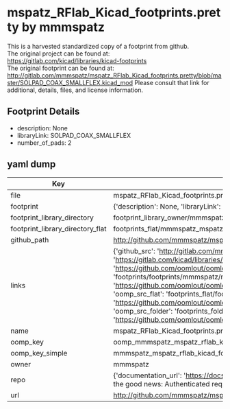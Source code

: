 # mspatz_RFlab_Kicad_footprints.pretty by mmmspatz  
This is a harvested standardized copy of a footprint from github.  
The original project can be found at:  
https://gitlab.com/kicad/libraries/kicad-footprints  
The original footprint can be found at:
http://gitlab.com/mmmspatz/mspatz_RFlab_Kicad_footprints.pretty/blob/master/SOLPAD_COAX_SMALLFLEX.kicad_mod
Please consult that link for additional, details, files, and license information.  
## Footprint Details
* description: None  
* libraryLink: SOLPAD_COAX_SMALLFLEX  
* number_of_pads: 2  
## yaml dump  
| Key | Value |  
| --- | --- |  
| file | mspatz_RFlab_Kicad_footprints.pretty/SOLPAD_COAX_SMALLFLEX.kicad_mod |  
| footprint | {'description': None, 'libraryLink': 'SOLPAD_COAX_SMALLFLEX', 'number_of_pads': 2} |  
| footprint_library_directory | footprint_library_owner/mmmspatz_mspatz_RFlab_Kicad_footprints.pretty |  
| footprint_library_directory_flat | footprints_flat/mmmspatz_mspatz_rflab_kicad_footprints_solpad_coax_smallflex/working |  
| github_path | http://github.com/mmmspatz/mspatz_RFlab_Kicad_footprints.pretty/blob/master/SOLPAD_COAX_SMALLFLEX.kicad_mod |  
| links | {'github_src': 'http://gitlab.com/mmmspatz/mspatz_RFlab_Kicad_footprints.pretty/blob/master/SOLPAD_COAX_SMALLFLEX.kicad_mod', 'github_src_repo': 'https://gitlab.com/kicad/libraries/kicad-footprints', 'oomp_bot': 'footprints/mmmspatz_mspatz_rflab_kicad_footprints_solpad_coax_smallflex/working', 'oomp_bot_github': 'https://github.com/oomlout/oomlout_oomp_footprint_bot/tree/main/footprints/mmmspatz_mspatz_rflab_kicad_footprints_solpad_coax_smallflex/working', 'oomp_doc': 'footprints/footprints/mmmspatz/mspatz_RFlab_Kicad_footprints/SOLPAD_COAX_SMALLFLEX/working/', 'oomp_doc_github': 'https://github.com/oomlout/oomlout_oomp_footprint_doc/tree/main/footprints/footprints/mmmspatz/mspatz_RFlab_Kicad_footprints/SOLPAD_COAX_SMALLFLEX/working', 'oomp_src_flat': 'footprints_flat/footprints_flat/mmmspatz_mspatz_rflab_kicad_footprints_solpad_coax_smallflex/working', 'oomp_src_flat_github': 'https://github.com/oomlout/oomlout_oomp_footprint_src/tree/main/footprints_flat/mmmspatz_mspatz_rflab_kicad_footprints_solpad_coax_smallflex/working', 'oomp_src_folder': 'footprints_folder/footprints_folder/mmmspatz/mspatz_RFlab_Kicad_footprints/SOLPAD_COAX_SMALLFLEX/working', 'oomp_src_folder_github': 'https://github.com/oomlout/oomlout_oomp_footprint_src/tree/main/footprints_folder/mmmspatz/mspatz_RFlab_Kicad_footprints/SOLPAD_COAX_SMALLFLEX/working'} |  
| name | mspatz_RFlab_Kicad_footprints.pretty |  
| oomp_key | oomp_mmmspatz_mspatz_rflab_kicad_footprints_solpad_coax_smallflex |  
| oomp_key_simple | mmmspatz_mspatz_rflab_kicad_footprints_solpad_coax_smallflex |  
| owner | mmmspatz |  
| repo | {'documentation_url': 'https://docs.github.com/rest/overview/resources-in-the-rest-api#rate-limiting', 'message': "API rate limit exceeded for 84.66.173.59. (But here's the good news: Authenticated requests get a higher rate limit. Check out the documentation for more details.)"} |  
| url | http://github.com/mmmspatz/mspatz_RFlab_Kicad_footprints.pretty |  

